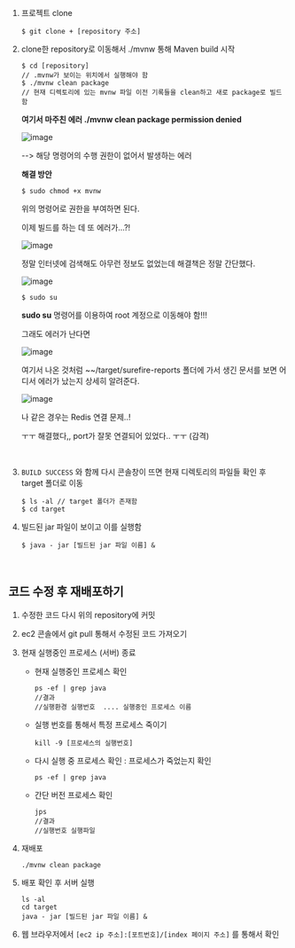 1. 프로젝트 clone

   ```
   $ git clone + [repository 주소]
   ```

2. clone한 repository로 이동해서 ./mvnw 통해 Maven build 시작

   ```
   $ cd [repository]
   // .mvnw가 보이는 위치에서 실행해야 함
   $ ./mvnw clean package 
   // 현재 디렉토리에 있는 mvnw 파일 이전 기록들을 clean하고 새로 package로 빌드함
   ```

   **여기서 마주친 에러 ./mvnw clean package permission denied**

   ![image](https://user-images.githubusercontent.com/43662673/116809296-38a9a800-ab78-11eb-8248-2cce232f9461.png)

   --> 해당 명령어의 수행 권한이 없어서 발생하는 에러

   **해결 방안**

   ```
   $ sudo chmod +x mvnw
   ```

   위의 명령어로 권한을 부여하면 된다.

   이제 빌드를 하는 데 또 에러가...?!

   ![image](https://user-images.githubusercontent.com/43662673/116809745-917a4000-ab7a-11eb-9675-1e9526133f65.png)

   정말 인터넷에 검색해도 아무런 정보도 없었는데 해결책은 정말 간단했다.

   ![image](https://user-images.githubusercontent.com/43662673/116810034-60027400-ab7c-11eb-83db-61fcfaa383ec.png)

   ```
   $ sudo su
   ```

   **sudo su** 명령어를 이용하여 root 계정으로 이동해야 함!!!

   그래도 에러가 난다면

   ![image](https://user-images.githubusercontent.com/43662673/116817510-ae763980-aba1-11eb-8980-8d83088caaaf.png)

   여기서 나온 것처럼 ~~/target/surefire-reports 폴더에 가서 생긴 문서를 보면 어디서 에러가 났는지 상세히 알려준다.

   ![image](https://user-images.githubusercontent.com/43662673/116817559-dc5b7e00-aba1-11eb-998a-e012e6a21d94.png)

   나 같은 경우는 Redis 연결 문제..!

   ㅜㅜ 해결했다,, port가 잘못 연결되어 있었다.. ㅜㅜ (감격)

   ​

3. ```BUILD SUCCESS``` 와 함께 다시 콘솔창이 뜨면 현재 디렉토리의 파일들 확인 후 target 폴더로 이동

   ```
   $ ls -al // target 폴더가 존재함
   $ cd target
   ```

4. 빌드된 jar 파일이 보이고 이를 실행함

   ```
   $ java - jar [빌드된 jar 파일 이름] &
   ```

   ​

## 코드 수정 후 재배포하기

1. 수정한 코드 다시 위의 repository에 커밋

2. ec2 콘솔에서 git pull 통해서 수정된 코드 가져오기

3. 현재 실행중인 프로세스 (서버) 종료

   - 현재 실행중인 프로세스 확인

     ```
     ps -ef | grep java 
     //결과 
     //실행환경 실행번호  .... 실행중인 프로세스 이름

     ```

   - 실행 번호를 통해서 특정 프로세스 죽이기

     ```
     kill -9 [프로세스의 실행번호]

     ```

   - 다시 실행 중 프로세스 확인 : 프로세스가 죽었는지 확인

     ```
     ps -ef | grep java

     ```

   - 간단 버전 프로세스 확인

     ```
     jps
     //결과 
     //실행번호 실행파일

     ```

4. 재배포

   ```
   ./mvnw clean package

   ```

5. 배포 확인 후 서버 실행

   ```
   ls -al 
   cd target
   java - jar [빌드된 jar 파일 이름] &

   ```

6. 웹 브라우저에서 `[ec2 ip 주소]:[포트번호]/[index 페이지 주소]` 를 통해서 확인